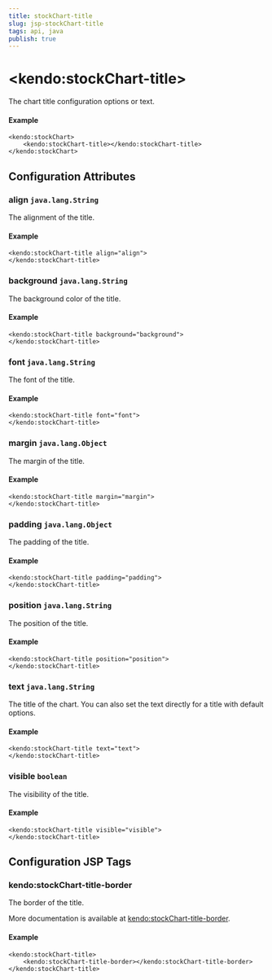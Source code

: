 ```yaml
---
title: stockChart-title
slug: jsp-stockChart-title
tags: api, java
publish: true
---
```


# \<kendo:stockChart-title\>

The chart title configuration options or text.

#### Example
    <kendo:stockChart>
        <kendo:stockChart-title></kendo:stockChart-title>
    </kendo:stockChart>

## Configuration Attributes

### align `java.lang.String`

The alignment of the title.

#### Example
    <kendo:stockChart-title align="align">
    </kendo:stockChart-title>

### background `java.lang.String`

The background color of the title.

#### Example
    <kendo:stockChart-title background="background">
    </kendo:stockChart-title>

### font `java.lang.String`

The font of the title.

#### Example
    <kendo:stockChart-title font="font">
    </kendo:stockChart-title>

### margin `java.lang.Object`

The margin of the title.

#### Example
    <kendo:stockChart-title margin="margin">
    </kendo:stockChart-title>

### padding `java.lang.Object`

The padding of the title.

#### Example
    <kendo:stockChart-title padding="padding">
    </kendo:stockChart-title>

### position `java.lang.String`

The position of the title.

#### Example
    <kendo:stockChart-title position="position">
    </kendo:stockChart-title>

### text `java.lang.String`

The title of the chart. You can also set the text directly for a title with default options.

#### Example
    <kendo:stockChart-title text="text">
    </kendo:stockChart-title>

### visible `boolean`

The visibility of the title.

#### Example
    <kendo:stockChart-title visible="visible">
    </kendo:stockChart-title>


##  Configuration JSP Tags

### kendo:stockChart-title-border

The border of the title.

More documentation is available at [kendo:stockChart-title-border](/kendo-ui/api/wrappers/jsp/stockchart/title-border).

#### Example

    <kendo:stockChart-title>
        <kendo:stockChart-title-border></kendo:stockChart-title-border>
    </kendo:stockChart-title>


